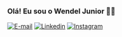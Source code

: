 ### Olá! Eu sou o Wendel Junior ✌🏻

[![E-mail](https://img.shields.io/badge/Gmail-D14836?style=for-the-badge&logo=gmail&logoColor=white)](mailto:contato.wendelcorreia@gmail.com)
[![Linkedin](https://img.shields.io/badge/LinkedIn-0077B5?style=for-the-badge&logo=linkedin&logoColor=white)](https://br.linkedin.com/in/wendeljunior?trk=public_profile_samename-profile&original_referer=https%3A%2F%2Fbr.linkedin.com%2Fin%2Fwendel-correia-0a60a1130)
[![Instagram](https://img.shields.io/badge/Instagram-E4405F?style=for-the-badge&logo=instagram&logoColor=white)](https://www.instagram.com/__w3nn/?igsh=NzZhZjR3cWIzaDB5&utm_source=qr)
